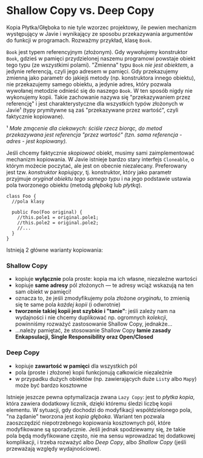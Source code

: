 # Shallow Copy vs. Deep Copy

Kopia Płytka/Głęboka to nie tyle wzorzec projektowy, ile pewien mechanizm występujący w Javie i wynikający ze sposobu
przekazywania argumentów do funkcji w programach. Rozważmy przykład, klasę `Book`.

`Book` jest typem referencyjnym (złożonym). Gdy wywołujemy konstruktor `Book`, gdzieś w pamięci przydzielonej
naszemu programowi powstaje obiekt tego typu (ze wszystkimi polami). "Zmienna" typu `Book` _nie jest obiektem_, a
jedynie referencją, czyli jego adresem w pamięci. Gdy przekazujemy zmienną jako parametr do jakiejś metody (np.
konstruktora innego obiektu), nie przekazujemy samego obiektu, a jedynie adres, który pozwala wywołanej
metodzie odnieść się do naszego `Book`. W ten sposób nigdy nie wykonujemy kopii. Takie zachowanie nazywa się
"przekazywaniem przez referencję" i jest charakterystyczne dla wszystkich typów złożonych w Javie¹ (typy
prymitywne są zaś "przekazywane przez wartość", czyli faktycznie kopiowane).

¹ _Małe zmącenie dla ciekawych: ściśle rzecz biorąc, do metod przekazywana jest referencja "przez wartość" (tzn. sama
referencja - adres - jest kopiowany)._

Jeśli chcemy faktycznie _skopiować_ obiekt, musimy sami zaimplementować mechanizm kopiowania. W Javie istnieje bardzo
stary interfejs `Cloneable`, o którym możecie poczytać, ale jest on obecnie niezalecany. Preferowany jest tzw.
_konstruktor kopiujący_, tj. konstruktor, który jako parametr przyjmuje _oryginał obiektu tego samego typu_ i na jego
podstawie ustawia pola tworzonego obiektu (metodą _głęboką_ lub _płytką_).

```
class Foo {
  //pola klasy
  
  public Foo(Foo original) {
    //this.pole1 = original.pole1;
    //this.pole2 = original.pole2;
    //...
  }
}
```

Istnieją 2 główne warianty kopiowania:

### Shallow Copy

- kopiuje **wyłącznie** pola proste: kopia ma ich własne, niezależne wartości
- kopiuje **same adresy** pól złożonych — te adresy wciąż wskazują na ten sam obiekt w pamięci!
- oznacza to, że jeśli zmodyfikujemy pola złożone _oryginału_, to zmienią się te same pola _każdej kopii_ (i odwrotnie)
- **tworzenie takiej kopii jest szybkie i "tanie"**: jeśli zależy nam na wydajności i nie chcemy duplikować np.
  ogromnych _kolekcji_, powinniśmy rozważyć zastosowanie Shallow Copy, jednakże...
- ...należy pamiętać, że stosowanie Shallow Copy **łamie zasady Enkapsulacji, Single Responsibility oraz Open/Closed**

### Deep Copy

- kopiuje **zawartość w pamięci** dla wszystkich pól
- pola (proste i złożone) kopii funkcjonują całkowicie niezależnie
- w przypadku dużych obiektów (np. zawierających duże `List`y albo `Map`y) może być bardzo kosztowne

Istnieje jeszcze pewna optymalizacja zwana `Lazy Copy`: jest to _płytka kopia_, która zawiera dodatkowy licznik, dzięki
któremu śledzi liczbę kopii elementu. W sytuacji, gdy dochodzi do modyfikacji współdzielonego pola, "na żądanie"
tworzona jest _kopia głęboka_. Wariant ten pozwala zaoszczędzić niepotrzebnego kopiowania kosztownych pól, które
modyfikowane są sporadycznie. Jeśli jednak spodziewamy się, że takie pola będą modyfikowane często, nie ma sensu
wprowadzać tej dodatkowej komplikacji, i trzeba rozważyć albo _Deep Copy_, albo _Shallow Copy_ (jeśli przeważają względy
wydajnościowe).